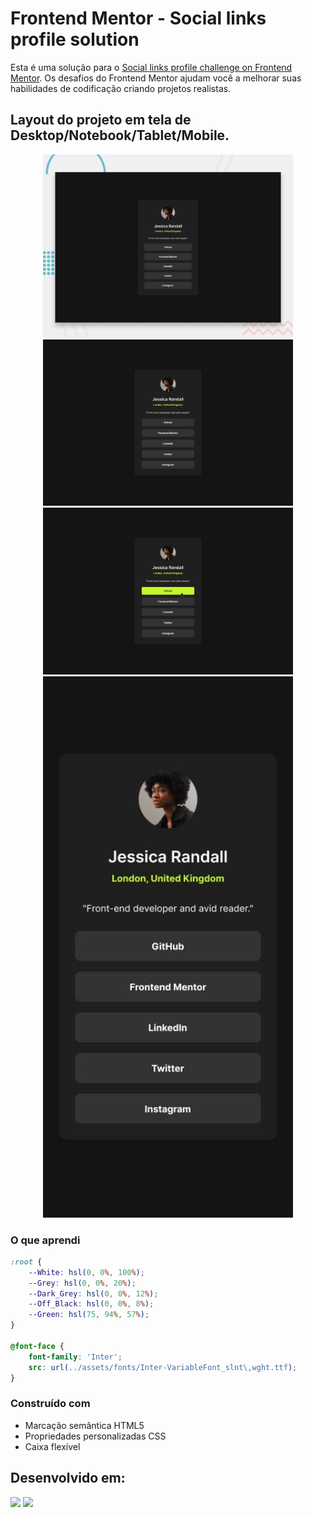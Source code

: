 # Frontend Mentor - Social links profile solution

Esta é uma solução para o [Social links profile challenge on Frontend Mentor](https://www.frontendmentor.io/challenges/social-links-profile-UG32l9m6dQ). 
Os desafios do Frontend Mentor ajudam você a melhorar suas habilidades de codificação criando projetos realistas.

## Layout do projeto em tela de Desktop/Notebook/Tablet/Mobile.

<div align="center">

  <img src="./src/assets/design/desktop-preview.jpg" width="400px"/>
  <img src="./src/assets/design/destkop-design.jpg" width="400px"/>
  <img src="./src/assets/design/active-states.jpg" width="400px"/>
  <img src="./src/assets/design/mobile-design.jpg" width="400px"/>

</div>

### O que aprendi

```css
:root {
    --White: hsl(0, 0%, 100%);
    --Grey: hsl(0, 0%, 20%);
    --Dark_Grey: hsl(0, 0%, 12%);
    --Off_Black: hsl(0, 0%, 8%);
    --Green: hsl(75, 94%, 57%);
}

@font-face {
    font-family: 'Inter';
    src: url(../assets/fonts/Inter-VariableFont_slnt\,wght.ttf);
}
```

### Construído com

- Marcação semântica HTML5
- Propriedades personalizadas CSS
- Caixa flexível
## Desenvolvido em:

<div>
  <img src="https://cdn.jsdelivr.net/gh/devicons/devicon/icons/html5/html5-original.svg" width="30px"/>
  <img src="https://cdn.jsdelivr.net/gh/devicons/devicon/icons/css3/css3-original.svg" width="30px"/>
</div>